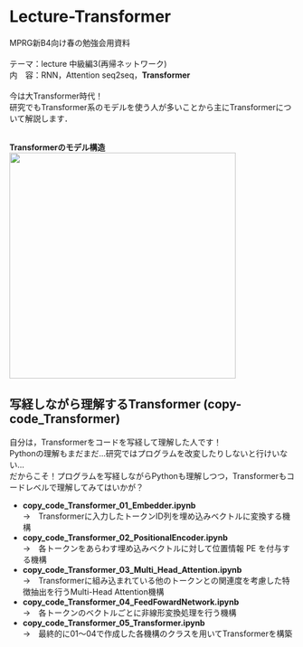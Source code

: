 # Lecture-Transformer
MPRG新B4向け春の勉強会用資料<br>
<br>
テーマ：lecture 中級編3(再帰ネットワーク)<br>
内　容：RNN，Attention seq2seq，**Transformer**<br>
<br>
今は大Transformer時代！<br>
研究でもTransformer系のモデルを使う人が多いことから主にTransformerについて解説します．<br>
<br>

**Transformerのモデル構造**<br>
<img src="https://github.com/Taiga10969/Lecture-Transformer/assets/106218669/cc0a487c-f35c-4f37-86f7-0ee313ad1f9b" width="400">


## 写経しながら理解するTransformer (copy-code_Transformer)
自分は，Transformerをコードを写経して理解した人です！<br>
Pythonの理解もまだまだ...研究ではプログラムを改変したりしないと行けいない...<br>
だからこそ！プログラムを写経しながらPythonも理解しつつ，Transformerもコードレベルで理解してみてはいかが？
- **copy_code_Transformer_01_Embedder.ipynb**<br>
  →　Transformerに入力したトークンID列を埋め込みベクトルに変換する機構
- **copy_code_Transformer_02_PositionalEncoder.ipynb**<br>
  →　各トークンをあらわす埋め込みベクトルに対して位置情報 PE を付与する機構
- **copy_code_Transformer_03_Multi_Head_Attention.ipynb**<br>
  →　Transformerに組み込まれている他のトークンとの関連度を考慮した特徴抽出を行うMulti-Head Attention機構
- **copy_code_Transformer_04_FeedFowardNetwork.ipynb**<br>
  →　各トークンのベクトルごとに非線形変換処理を行う機構
- **copy_code_Transformer_05_Transformer.ipynb**<br>
  →　最終的に01〜04で作成した各機構のクラスを用いてTransformerを構築
